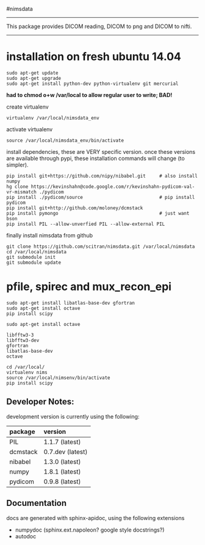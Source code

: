 #nimsdata

----

This package provides DICOM reading, DICOM to png and DICOM to nifti.



--------------------

# installation on fresh ubuntu 14.04

    sudo apt-get update
    sudo apt-get upgrade
    sudo apt-get install python-dev python-virtualenv git mercurial

**had to chmod o+w /var/local to allow regular user to write; BAD!**

create virtualenv

    virtualenv /var/local/nimsdata_env

activate virtualenv
    
    source /var/local/nimsdata_env/bin/activate

install dependencies, these are VERY specific version. once these versions are available
through pypi, these installation commands will change (to simpler).
    
    pip install git+https://github.com/nipy/nibabel.git     # also install numpy
    hg clone https://kevinshahn@code.google.com/r/kevinshahn-pydicom-val-vr-mismatch ./pydicom
    pip install ./pydicom/source                            # pip install pydicom
    pip install git+http://github.com/moloney/dcmstack
    pip install pymongo                                     # just want bson
    pip install PIL --allow-unverfied PIL --allow-external PIL
    
    
finally install nimsdata from github
    
    git clone https://github.com/scitran/nimsdata.git /var/local/nimsdata
    cd /var/local/nimsdata
    git submodule init
    git submodule update

# pfile, spirec and mux_recon_epi
	sudo apt-get install libatlas-base-dev gfortran
    sudo apt-get install octave
    pip install scipy
    
    sudo apt-get install octave
    
	libfftw3-3
	libfftw3-dev
	gfortran
	libatlas-base-dev
	octave
	
	cd /var/local/
	virtualenv nims
	source /var/local/nimsenv/bin/activate
	pip install scipy


## Developer Notes:
development version is currently using the following:

|package		|version			|
|:-------------	|:-----------------	|
|PIL	    	|1.1.7  (latest)	|
|dcmstack		|0.7.dev  (latest)	|
|nibabel	    |1.3.0 	(latest)	|
|numpy  		|1.8.1  (latest)	|
|pydicom	    |0.9.8  (latest)	|


## Documentation
docs are generated with sphinx-apidoc, using the following extensions

- numpydoc  (sphinx.ext.napoleon? google style docstrings?)
- autodoc

